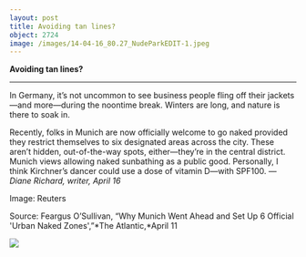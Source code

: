 ```yaml
---
layout: post
title: Avoiding tan lines?
object: 2724
image: /images/14-04-16_80.27_NudeParkEDIT-1.jpeg
---
```

**Avoiding tan lines?**

****

In Germany, it’s not uncommon to see business people fling off their jackets—and more—during the noontime break. Winters are long, and nature is there to soak in.

Recently, folks in Munich are now officially welcome to go naked provided they restrict themselves to six designated areas across the city. These aren’t hidden, out-of-the-way spots, either—they’re in the central district. Munich views allowing naked sunbathing as a public good. Personally, I think Kirchner’s dancer could use a dose of vitamin D—with SPF100.
 *—Diane Richard, writer, April 16*

Image: Reuters

Source: Feargus O’Sullivan, “Why Munich Went Ahead and Set Up 6 Official 'Urban Naked Zones',”*The Atlantic,*April 11

![]({{siteurl.base}}/images/14-04-16_80.27_NudeParkEDIT-1.jpeg)
